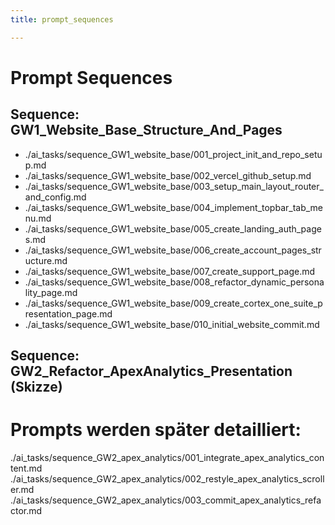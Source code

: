 ```yaml
---
title: prompt_sequences

---
```


# Prompt Sequences

## Sequence: GW1_Website_Base_Structure_And_Pages
- ./ai_tasks/sequence_GW1_website_base/001_project_init_and_repo_setup.md
- ./ai_tasks/sequence_GW1_website_base/002_vercel_github_setup.md
- ./ai_tasks/sequence_GW1_website_base/003_setup_main_layout_router_and_config.md
- ./ai_tasks/sequence_GW1_website_base/004_implement_topbar_tab_menu.md
- ./ai_tasks/sequence_GW1_website_base/005_create_landing_auth_pages.md
- ./ai_tasks/sequence_GW1_website_base/006_create_account_pages_structure.md
- ./ai_tasks/sequence_GW1_website_base/007_create_support_page.md
- ./ai_tasks/sequence_GW1_website_base/008_refactor_dynamic_personality_page.md
- ./ai_tasks/sequence_GW1_website_base/009_create_cortex_one_suite_presentation_page.md
- ./ai_tasks/sequence_GW1_website_base/010_initial_website_commit.md

## Sequence: GW2_Refactor_ApexAnalytics_Presentation (Skizze)
# Prompts werden später detailliert:
 ./ai_tasks/sequence_GW2_apex_analytics/001_integrate_apex_analytics_content.md
 ./ai_tasks/sequence_GW2_apex_analytics/002_restyle_apex_analytics_scroller.md
 ./ai_tasks/sequence_GW2_apex_analytics/003_commit_apex_analytics_refactor.md